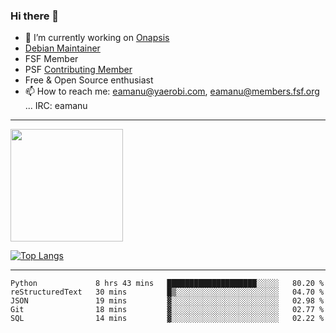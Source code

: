 ### Hi there 👋


- 🔭 I’m currently working on [Onapsis](http://onapsis.com)
- [Debian Maintainer](https://qa.debian.org/developer.php?login=eamanu%40yaerobi.com)
- FSF Member
- PSF [Contributing Member](https://www.python.org/psf/membership/#what-membership-classes-are-there)
- Free & Open Source enthusiast 
- 📫 How to reach me: eamanu@yaerobi.com, eamanu@members.fsf.org ... IRC: eamanu

---

<img height="180em" src="https://github-readme-stats.vercel.app/api?theme=dark&username=eamanu&show_icons=true&hide_border=true&&count_private=true&include_all_commits=true" />

[![Top Langs](https://github-readme-stats.vercel.app/api/top-langs/?theme=dark&username=eamanu&layout=compact)](https://github.com/anuraghazra/github-readme-stats)

---

<!--START_SECTION:waka-->
```text
Python             8 hrs 43 mins   ████████████████████░░░░░   80.20 % 
reStructuredText   30 mins         █▒░░░░░░░░░░░░░░░░░░░░░░░   04.70 % 
JSON               19 mins         ▓░░░░░░░░░░░░░░░░░░░░░░░░   02.98 % 
Git                18 mins         ▓░░░░░░░░░░░░░░░░░░░░░░░░   02.77 % 
SQL                14 mins         ▓░░░░░░░░░░░░░░░░░░░░░░░░   02.22 % 
```
<!--END_SECTION:waka-->
